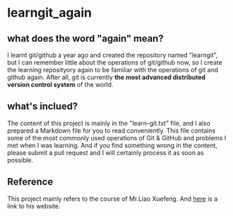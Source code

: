 # learngit_again
## what does the word "again" mean?
I learnt git/github a year ago and created the repository named "learngit", but I can remember little about the operations of git/github now, so I create the learning reposityory again to be familiar with the operations of git and github again. After all, git is currently **the most advanced distributed version control system** of the world. 

## what's inclued?
The content of this project is mainly in the "learn-git.txt" file, and I also prepared a Markdown file for you to read conveniently. This file contains some of the most commonly used operations of Git & GitHub and problems I met when I was learning. And if you find something wrong in the content, please submit a pull request and I will certainly process it as soon as possible. 

## Reference
This project mainly refers to the course of Mr.Liao Xuefeng. And [here](https://www.liaoxuefeng.com/wiki/896043488029600) is a link to his website.
